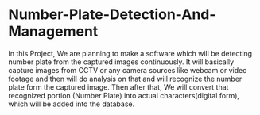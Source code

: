 # Number-Plate-Detection-And-Management
In this Project, We are planning to make a  software which will be detecting number plate from the captured images continuously. It will basically capture images from CCTV or any camera sources like webcam or video footage and then will do analysis on that and will recognize the number plate form the captured image. Then after that, We will convert that recognized portion (Number Plate) into actual characters(digital form), which will be added into the database.
